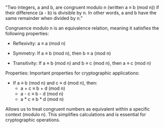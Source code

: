 "Two integers, a and b, are congruent modulo n (written a ≡ b (mod n)) if their difference (a - b) is divisible by n. In other words, a and b have the same remainder when divided by n."

Congruence modulo n is an equivalence relation, meaning it satisfies the following properties:

- Reflexivity: a ≡ a (mod n)
    
- Symmetry: If a ≡ b (mod n), then b ≡ a (mod n)
    
- Transitivity: If a ≡ b (mod n) and b ≡ c (mod n), then a ≡ c (mod n)

Properties: Important properties for cryptographic applications:
- If a ≡ b (mod n) and c ≡ d (mod n), then:
	- a + c ≡ b + d (mod n)
	- a - c ≡ b - d (mod n)
	- a * c ≡ b * d (mod n)
		
Allows us to treat congruent numbers as equivalent within a specific context (modulo n). This simplifies calculations and is essential for cryptographic operations.

